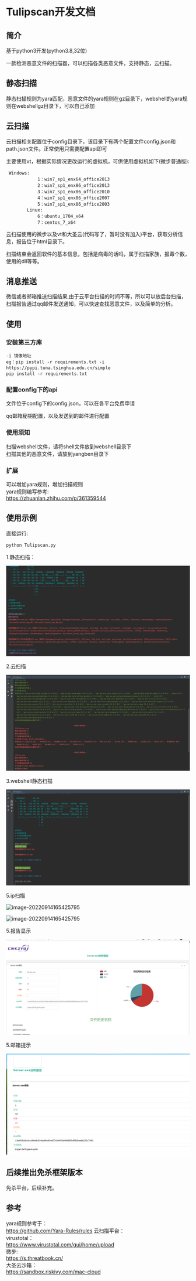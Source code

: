 # Tulipscan开发文档

## 简介
基于python3开发(python3.8,32位)

一款检测恶意文件的扫描器，可以扫描各类恶意文件，支持静态，云扫描。

## 静态扫描

静态扫描规则为yara匹配，恶意文件的yara规则在gz目录下，webshell的yara规则在webshellgz目录下，可以自己添加

## 云扫描
云扫描相关配置位于config目录下，该目录下有两个配置文件config.json和path.json文件。正常使用只需要配置api即可

主要使用vt，根据实际情况更改运行的虚拟机，可供使用虚拟机如下(微步普通版):  

```
 Windows:
            1：win7_sp1_enx64_office2013
            2：win7_sp1_enx86_office2013
            3：win7_sp1_enx86_office2010
            4：win7_sp1_enx86_office2007
            5：win7_sp1_enx86_office2003
        Linux:
            6：ubuntu_1704_x64
            7：centos_7_x64
```

云扫描使用的微步以及vt和大圣云(代码写了，暂时没有加入)平台，获取分析信息，报告位于html目录下。

扫描结束会返回软件的基本信息，包括是病毒的话吗，属于扫描家族，报毒个数，使用的dll等等。
## 消息推送
微信或者邮箱推送扫描结果,由于云平台扫描的时间不等，所以可以放后台扫描，扫描报告通过qq邮件发送通知，可以快速查找恶意文件，以及简单的分析。

## 使用

### 安装第三方库
```
-i 镜像地址
eg：pip install -r requirements.txt -i https://pypi.tuna.tsinghua.edu.cn/simple
pip install -r requirements.txt
```
### 配置config下的api
文件位于config下的config.json，可以在各平台免费申请

qq邮箱秘钥配置，以及发送到的邮件进行配置

### 使用须知
扫描webshell文件，请将shell文件放到webshell目录下  
扫描其他的恶意文件，请放到yangben目录下

### 扩展
可以增加yara规则，增加扫描规则  
yara规则编写参考:  
https://zhuanlan.zhihu.com/p/361359544

## 使用示例

直接运行:

```bash
python Tulipscan.py
```



1.静态扫描：

![img.png](./image/img.png)

2.云扫描

![img_1.png](./image/img_1.png)

3.webshell静态扫描

![img_2.png](./image/img_2.png)

5.ip扫描

![image-20220914165425795](D:\py项目\python_yarapro\image\img_7.png)

![image-20220914165425795](D:\py项目\python_yarapro\image\img_8.png)

5.报告显示

![img_5.png](./image/img_5.png)

5.邮箱提示

![img_6.png](./image/img_6.png)

## 后续推出免杀框架版本
免杀平台，后续补充。

## 参考

yara规则参考于：  
https://github.com/Yara-Rules/rules
云扫描平台：  
virustotal：  
https://www.virustotal.com/gui/home/upload  
微步:  
https://s.threatbook.cn/  
大圣云沙箱：  
https://sandbox.riskivy.com/mac-cloud

